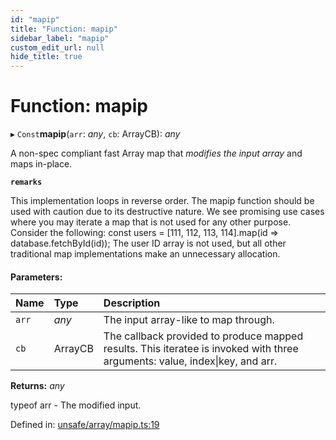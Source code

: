 ```yaml
---
id: "mapip"
title: "Function: mapip"
sidebar_label: "mapip"
custom_edit_url: null
hide_title: true
---
```


# Function: mapip

▸ `Const`**mapip**(`arr`: *any*, `cb`: ArrayCB): *any*

A non-spec compliant fast Array map that *modifies the input array* and maps in-place.

**`remarks`** 

This implementation loops in reverse order.
The mapip function should be used with caution due to its destructive nature.
We see promising use cases where you may iterate a map that is not used for any other purpose.
Consider the following: const users = [111, 112, 113, 114].map(id => database.fetchById(id));
The user ID array is not used, but all other traditional map implementations make an unnecessary allocation.

#### Parameters:

Name | Type | Description |
:------ | :------ | :------ |
`arr` | *any* | The input array-like to map through.   |
`cb` | ArrayCB | The callback provided to produce mapped results. This iteratee is invoked with three arguments: value, index\|key, and arr.    |

**Returns:** *any*

typeof arr - The modified input.

Defined in: [unsafe/array/mapip.ts:19](https://github.com/kaihodev/hikidashi/blob/ef3ca16/src/unsafe/array/mapip.ts#L19)
